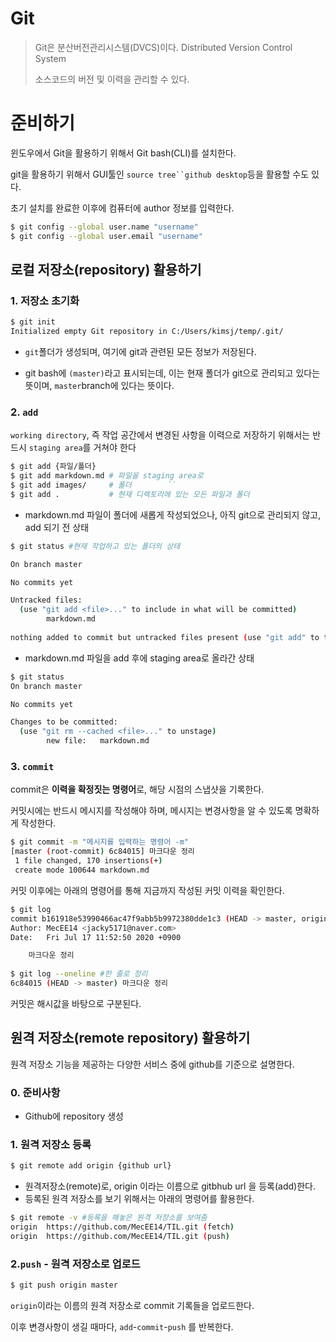 # Git

>Git은 분산버전관리시스템(DVCS)이다. Distributed Version Control System
>
>소스코드의 버전 및 이력을 관리할 수 있다.



# 준비하기

윈도우에서 Git을 활용하기 위해서 Git bash(CLI)를 설치한다.

git을 활용하기 위해서 GUI툴인 `source tree``github desktop`등을 활용할 수도 있다.

초기 설치를 완료한 이후에 컴퓨터에 author 정보를 입력한다.

```bash
$ git config --global user.name "username"
$ git config --global user.email "username"
```



## 로컬 저장소(repository) 활용하기

### 1. 저장소 초기화

```bash
$ git init
Initialized empty Git repository in C:/Users/kimsj/temp/.git/
```

- `git`폴더가 생성되며, 여기에 git과 관련된 모든 정보가 저장된다.

- git bash에 `(master)`라고 표시되는데, 이는 현재 폴더가 git으로 관리되고 있다는 뜻이며, `master`branch에 있다는 뜻이다.



### 2. `add`

`working directory`, 즉 작업 공간에서 변경된 사항을 이력으로 저장하기 위해서는 반드시 `staging area`를 거쳐야 한다

```bash
$ git add {파일/폴더}
$ git add markdown.md # 파일을 staging area로
$ git add images/     # 폴더        ``
$ git add .			  # 현재 디렉토리에 있는 모든 파일과 폴더
```

- markdown.md 파일이 폴더에 새롭게 작성되었으나, 아직 git으로 관리되지 않고, add 되기 전 상태

```bash
$ git status #현재 작업하고 있는 폴더의 상태

On branch master

No commits yet

Untracked files:
  (use "git add <file>..." to include in what will be committed)
        markdown.md
        
nothing added to commit but untracked files present (use "git add" to track)
```

- markdown.md 파일을 add 후에 staging area로 올라간 상태

``` bash
$ git status
On branch master

No commits yet

Changes to be committed:
  (use "git rm --cached <file>..." to unstage)
        new file:   markdown.md
```



### 3. `commit`

commit은 **이력을 확정짓는 명령어**로, 해당 시점의 스냅샷을 기록한다.

커밋시에는 반드시 메시지를 작성해야 하며, 메시지는 변경사항을 알 수 있도록 명확하게 작성한다.

```bash
$ git commit -m "메시지를 입력하는 명령어 -m"
[master (root-commit) 6c84015] 마크다운 정리
 1 file changed, 170 insertions(+)
 create mode 100644 markdown.md
```

커밋 이후에는 아래의 명령어를 통해 지금까지 작성된 커밋 이력을 확인한다.

```bash
$ git log
commit b161918e53990466ac47f9abb5b9972380dde1c3 (HEAD -> master, origin/master)
Author: MecEE14 <jacky5171@naver.com>
Date:   Fri Jul 17 11:52:50 2020 +0900

    마크다운 정리
    
$ git log --oneline #한 줄로 정리
6c84015 (HEAD -> master) 마크다운 정리
```

커밋은 해시값을 바탕으로 구분된다. 



## 원격 저장소(remote repository) 활용하기

원격 저장소 기능을 제공하는 다양한 서비스 중에 github를 기준으로 설명한다.

### 0. 준비사항

- Github에 repository 생성



### 1. 원격 저장소 등록

```bash
$ git remote add origin {github url}
```

- 원격저장소(remote)로, origin 이라는 이름으로 gitbhub url 을 등록(add)한다.
- 등록된 원격 저장소를 보기 위해서는 아래의 명령어를 활용한다.

```bash
$ git remote -v #등록을 해놓은 원격 저장소를 보여줌
origin  https://github.com/MecEE14/TIL.git (fetch)
origin  https://github.com/MecEE14/TIL.git (push)
```



### 2.`push` - 원격 저장소로 업로드

```bash
$ git push origin master 
```

`origin`이라는 이름의 원격 저장소로 commit 기록들을 업로드한다.

이후 변경사항이 생길 때마다, `add`-`commit`-`push` 를 반복한다.